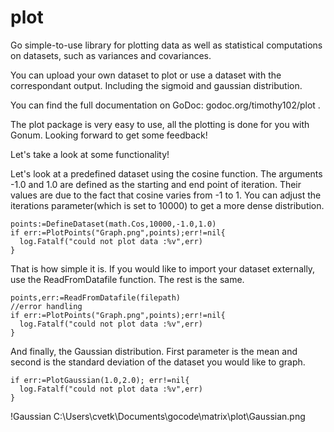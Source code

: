 # plot
Go simple-to-use library for plotting data as well as statistical computations on datasets, such as variances and covariances.

You can upload your own dataset to plot or use a dataset with the correspondant output. Including the sigmoid and gaussian distribution.

You can find the full documentation on GoDoc: godoc.org/timothy102/plot .


The plot package is very easy to use, all the plotting is done for you with Gonum.
Looking forward to get some feedback!

Let's take a look at some functionality!


Let's look at a predefined dataset using the cosine function.
The arguments -1.0 and 1.0 are defined as the starting and end point of iteration. Their values are due to the fact that cosine varies from -1 to 1. You can adjust the iterations parameter(which is set to 10000) to get a more dense distribution.
```
points:=DefineDataset(math.Cos,10000,-1.0,1.0)
if err:=PlotPoints("Graph.png",points);err!=nil{
  log.Fatalf("could not plot data :%v",err)
}
```

That is how simple it is. If you would like to import your dataset externally, use the ReadFromDatafile function.
The rest is the same.

```
points,err:=ReadFromDatafile(filepath)
//error handling
if err:=PlotPoints("Graph.png",points);err!=nil{
  log.Fatalf("could not plot data :%v",err)
}
```


And finally, the Gaussian distribution.
First parameter is the mean and second is the standard deviation of the dataset you would like to graph.
```
if err:=PlotGaussian(1.0,2.0); err!=nil{
  log.Fatalf("could not plot data :%v",err)
}
```

!Gaussian C:\Users\cvetk\Documents\gocode\matrix\plot\Gaussian.png

